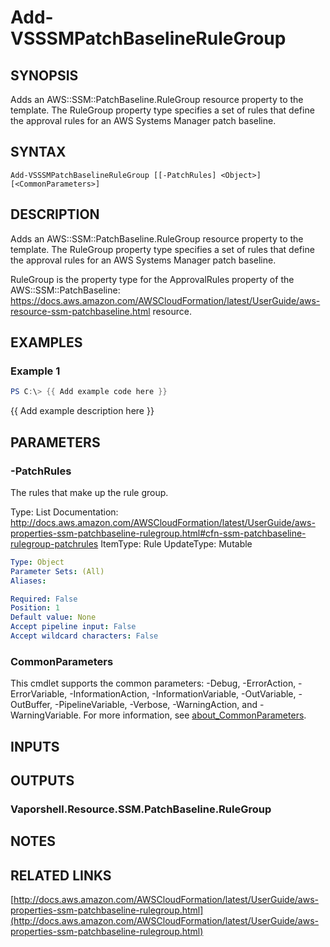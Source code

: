 # Add-VSSSMPatchBaselineRuleGroup

## SYNOPSIS
Adds an AWS::SSM::PatchBaseline.RuleGroup resource property to the template.
The RuleGroup property type specifies a set of rules that define the approval rules for an AWS Systems Manager patch baseline.

## SYNTAX

```
Add-VSSSMPatchBaselineRuleGroup [[-PatchRules] <Object>] [<CommonParameters>]
```

## DESCRIPTION
Adds an AWS::SSM::PatchBaseline.RuleGroup resource property to the template.
The RuleGroup property type specifies a set of rules that define the approval rules for an AWS Systems Manager patch baseline.

RuleGroup is the property type for the ApprovalRules property of the AWS::SSM::PatchBaseline: https://docs.aws.amazon.com/AWSCloudFormation/latest/UserGuide/aws-resource-ssm-patchbaseline.html resource.

## EXAMPLES

### Example 1
```powershell
PS C:\> {{ Add example code here }}
```

{{ Add example description here }}

## PARAMETERS

### -PatchRules
The rules that make up the rule group.

Type: List
Documentation: http://docs.aws.amazon.com/AWSCloudFormation/latest/UserGuide/aws-properties-ssm-patchbaseline-rulegroup.html#cfn-ssm-patchbaseline-rulegroup-patchrules
ItemType: Rule
UpdateType: Mutable

```yaml
Type: Object
Parameter Sets: (All)
Aliases:

Required: False
Position: 1
Default value: None
Accept pipeline input: False
Accept wildcard characters: False
```

### CommonParameters
This cmdlet supports the common parameters: -Debug, -ErrorAction, -ErrorVariable, -InformationAction, -InformationVariable, -OutVariable, -OutBuffer, -PipelineVariable, -Verbose, -WarningAction, and -WarningVariable. For more information, see [about_CommonParameters](http://go.microsoft.com/fwlink/?LinkID=113216).

## INPUTS

## OUTPUTS

### Vaporshell.Resource.SSM.PatchBaseline.RuleGroup
## NOTES

## RELATED LINKS

[http://docs.aws.amazon.com/AWSCloudFormation/latest/UserGuide/aws-properties-ssm-patchbaseline-rulegroup.html](http://docs.aws.amazon.com/AWSCloudFormation/latest/UserGuide/aws-properties-ssm-patchbaseline-rulegroup.html)

